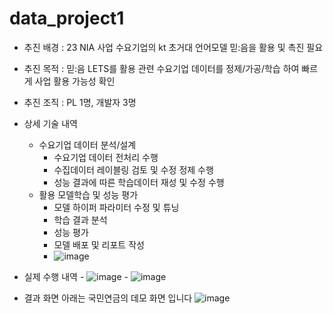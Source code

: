 # data_project1
- 추진 배경 : 23 NIA 사업 수요기업의 kt 초거대 언어모델 믿:음을 활용 및 촉진 필요
- 추진 목적 : 믿:음 LETS를 활용 관련 수요기업 데이터를 정제/가공/학습 하여 빠르게 사업 활용 가능성 확인
- 추진 조직 : PL 1명, 개발자 3명
- 상세 기술 내역
    - 수요기업 데이터 분석/설계
        - 수요기업 데이터 전처리 수행
        - 수집데이터 레이블링 검토 및 수정 정제 수행
        - 성능 결과에 따른 학습데이터 재성 및 수정 수행
    - 활용 모델학습 및 성능 평가
        - 모델 하이퍼 파라미터 수정 및 튜닝
        - 학습 결과 분석
        - 성능 평가
        - 모델 배포 및 리포트 작성
        - ![image](https://github.com/HURCHANHOE/data_project1/assets/103507851/6a0f8ef9-d58d-494b-a713-14c2edd7cd7a)

- 실제 수행 내역
        - ![image](https://github.com/HURCHANHOE/data_project1/assets/103507851/3ca3f942-8b42-4961-bde2-30da606c4630)
        - ![image](https://github.com/HURCHANHOE/data_project1/assets/103507851/e2587fd9-8794-4daf-84e7-21010385cad7)
- 결과 화면
    아래는 국민연금의 데모 화면 입니다
      ![image](https://github.com/HURCHANHOE/data_project1/assets/103507851/b9021080-64a1-497a-8cf7-8c9e3c9aba79)
